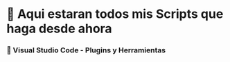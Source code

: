 # 📌 Aqui estaran todos mis Scripts que haga desde ahora

### 🚀 Visual Studio Code - Plugins y Herramientas
